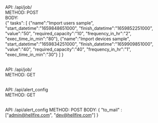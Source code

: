 API: /api/job/ \
METHOD: POST \
BODY: \
{"
tasks":
[
{"name":"Import users sample",
"start_datetime":"1659848651000",
"finish_datetime":"1659852251000",
"value":"50",
"required_capacity":"10",
"frequency_in_hr":"2",
"exec_time_in_min":"80"},
{"name":"Import devices sample",
"start_datetime":"1659834251000",
"finish_datetime":"1659909851000",
"value":"40",
"required_capacity":"40",
"frequency_in_hr":"1",
"exec_time_in_min":"30"}
]
}

\
API: /api/job/ \
METHOD: GET

\
API: /api/alert_config \
METHOD: GET

\
API: /api/alert_config
METHOD: POST
BODY: {
    "to_mail" : ["admin@hellfire.com", "dev@hellfire.com"] 
}